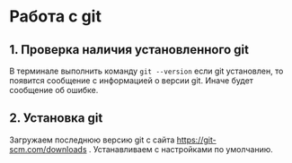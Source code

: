 # Работа с git 

## 1. Проверка наличия установленного git
В терминале выполнить команду `git --version`
если git установлен, то появится сообщение с информацией о версии git. Иначе будет сообщение об ошибке.

## 2. Установка git
Загружаем последнюю версию git с сайта https://git-scm.com/downloads . Устанавливаем с настройками по умолчанию. 